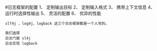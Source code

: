 #日志框架的配置
	1、 定制输出目标
	2、 定制输入格式
	3、 携带上下文信息
	4、 运行时选择性输出
	5、 灵活的配置
	6、 优异的性能

	slf4j 、log4j、logback 这三个日志框架都是一个人写的。
	
	我们选择
	日志门面 sl4j
	日志实现 logback
